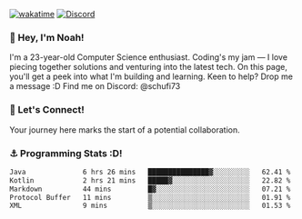 [![wakatime](https://wakatime.com/badge/user/018b5c7c-fde2-4105-aa96-f5c758abb0a2.svg)](https://wakatime.com/@018b5c7c-fde2-4105-aa96-f5c758abb0a2)
[![Discord](https://img.shields.io/badge/Discord-5865F2?style=flat&logo=discord&logoColor=white)](https://discord.gg/eAW8AGXaGu)



### 👋 Hey, I'm Noah!
I'm a 23-year-old Computer Science enthusiast. Coding's my jam — I love piecing together solutions and venturing into the latest tech. On this page, you'll get a peek into what I'm building and learning. Keen to help? Drop me a message :D 
Find me on Discord: @schufi73

### 🤝 Let's Connect!
Your journey here marks the start of a potential collaboration.

### ⚓ Programming Stats :D!
<!--START_SECTION:waka-->

```txt
Java              6 hrs 26 mins   ███████████████▓░░░░░░░░░   62.41 %
Kotlin            2 hrs 21 mins   █████▓░░░░░░░░░░░░░░░░░░░   22.82 %
Markdown          44 mins         █▓░░░░░░░░░░░░░░░░░░░░░░░   07.21 %
Protocol Buffer   11 mins         ▒░░░░░░░░░░░░░░░░░░░░░░░░   01.91 %
XML               9 mins          ▒░░░░░░░░░░░░░░░░░░░░░░░░   01.53 %
```

<!--END_SECTION:waka-->
